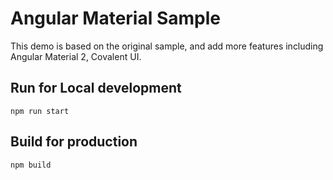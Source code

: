 # Angular Material Sample

This demo is based on the original sample, and add more features including Angular Material 2, Covalent UI.


## Run for Local development 

```
npm run start
```

## Build for production

```
npm build
```
